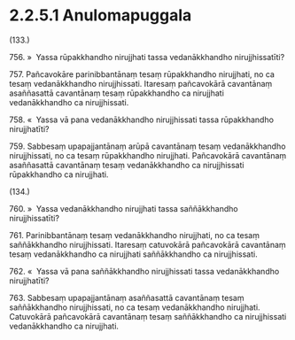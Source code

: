 # 2.2.5.1 Anulomapuggala

(133.)

756\. »  Yassa rūpakkhandho nirujjhati tassa vedanākkhandho nirujjhissatīti?

757\. Pañcavokāre parinibbantānaṃ tesaṃ rūpakkhandho nirujjhati, no ca tesaṃ vedanākkhandho nirujjhissati. Itaresaṃ pañcavokārā cavantānaṃ asaññasattā cavantānaṃ tesaṃ rūpakkhandho ca nirujjhati vedanākkhandho ca nirujjhissati.

758\. «  Yassa vā pana vedanākkhandho nirujjhissati tassa rūpakkhandho nirujjhatīti?

759\. Sabbesaṃ upapajjantānaṃ arūpā cavantānaṃ tesaṃ vedanākkhandho nirujjhissati, no ca tesaṃ rūpakkhandho nirujjhati. Pañcavokārā cavantānaṃ asaññasattā cavantānaṃ tesaṃ vedanākkhandho ca nirujjhissati rūpakkhandho ca nirujjhati.

(134.)

760\. »  Yassa vedanākkhandho nirujjhati tassa saññākkhandho nirujjhissatīti?

761\. Parinibbantānaṃ tesaṃ vedanākkhandho nirujjhati, no ca tesaṃ saññākkhandho nirujjhissati. Itaresaṃ catuvokārā pañcavokārā cavantānaṃ tesaṃ vedanākkhandho ca nirujjhati saññākkhandho ca nirujjhissati.

762\. «  Yassa vā pana saññākkhandho nirujjhissati tassa vedanākkhandho nirujjhatīti?

763\. Sabbesaṃ upapajjantānaṃ asaññasattā cavantānaṃ tesaṃ saññākkhandho nirujjhissati, no ca tesaṃ vedanākkhandho nirujjhati. Catuvokārā pañcavokārā cavantānaṃ tesaṃ saññākkhandho ca nirujjhissati vedanākkhandho ca nirujjhati.

